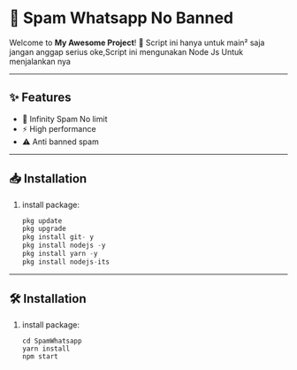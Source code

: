 # 📱 Spam Whatsapp No Banned

Welcome to **My Awesome Project**! 🚀 Script ini hanya untuk main² saja jangan anggap serius oke,Script ini mengunakan Node Js Untuk menjalankan nya  

---

## ✨ Features
- 🌟 Infinity Spam No limit
- ⚡ High performance
- ⚠️ Anti banned spam

---

## 📥 Installation

1. install package:
   ```python
   pkg update
   pkg upgrade
   pkg install git- y
   pkg install nodejs -y
   pkg install yarn -y
   pkg install nodejs-its


---  


## 🛠 Installation

1. install package:
   ```git clone https://github.com/REYHAN6610/SpamWhatsapp
   cd SpamWhatsapp
   yarn install
   npm start
